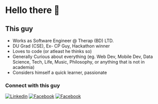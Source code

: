 <!--[<img align="right" width="400" src="https://github-readme-stats.vercel.app/api?username=rahathossain690&&show_icons=true&theme=tokyonight&count_private=true" alt="Rahat's Github Stats"/>](https://github.com/rahathossain690)-->

# Hello there 👋 

## This guy
* Works as Software Engineer @ Therap (BD) LTD.
* DU Grad (CSE), Ex- CP Guy, Hackathon winner
* Loves to code (or atleast he thinks so)
* Generally Curious about everything (eg. Web Dev, Mobile Dev, Data Science, Tech, Life, Music, Philosophy, or anything that is not in academia)
* Considers himself a quick learner, passionate

<!-- CS Undergrad,  Web Developer, Competetive Programmer, Android Developer, Loves to code, Quick learner, Tech Enthusiast, Data Science Enthusiast, prefers working on Web. -->

### Connect with this guy
[![Linkedin](https://img.shields.io/badge/Linkedin-blue)](https://www.linkedin.com/in/rahathossain9678)
[![Facebook](https://img.shields.io/badge/Facebook-brightgreen)](https://www.facebook.com/rahat.hossain.9678)
[![Facebook](https://img.shields.io/badge/CoderRank-yellowgreen)](https://profile.codersrank.io/user/rahathossain690/)


<!--
# My Stacks
```
{
  "language": ["Javascript", "Python", "C++/C", "Java", "Visual Basic", "C#"],
  "framework/library": {
    "runtime_environment": ["Nodejs"],
    "backend": [ "Node/Express.js", "Flask"],
    "frontend": ["Reactjs", "JQuery", "HTML"],
    "ui/ux": ["CSS", "Bootstrap", "Tailwindcss", "Material-UI"]
  },
  "database":  ["MongoDB", "PostgreSQL", "MySQL", "SQLite", "Firebase Realtime/Firestore"],
  "misc": ["Firebase", "Heroku"],
  "server/deployment": ["Digitalocean", "Heroku", "Firebase"]
  "tools": ["Git", "VS Code", "Sublime-text", "Android Studio", "Codeblocks", "Jupyter notebook"],
  "container": ["Docker"]
}
```
<!-- # Skil Chart
[<img height="400px" width="100%" src="https://cr-skills-chart-widget.azurewebsites.net/api/api?username=rahathossain690" alt="Skill Chart"/>](https://github.com/rahathossain690)
-->

